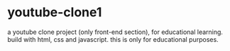 # youtube-clone1
a youtube clone project (only front-end section), for educational learning. build with html, css and javascript.
this is only for educational purposes.
